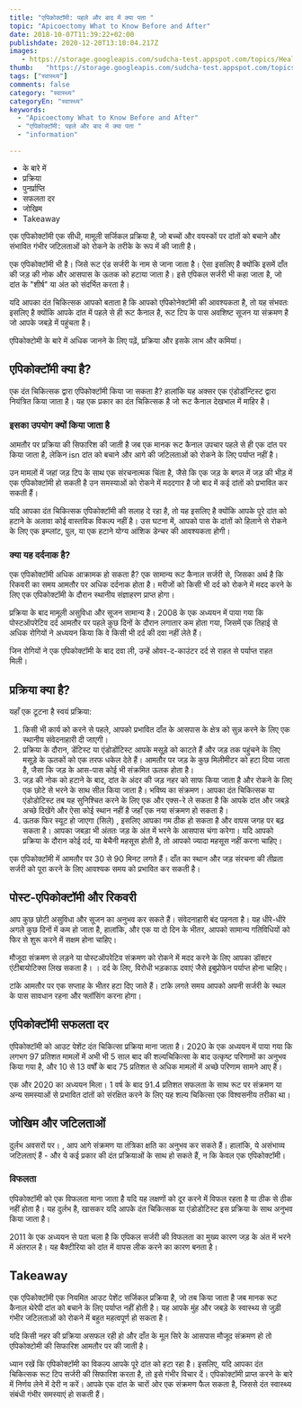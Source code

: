 ```yaml
---
title: "एपिकोक्टॉमी: पहले और बाद में क्या पता "
topic: "Apicoectomy What to Know Before and After"
date: 2018-10-07T11:39:22+02:00
publishdate: 2020-12-20T13:10:04.217Z
images: 
   - https://storage.googleapis.com/sudcha-test.appspot.com/topics/Health/default-selection/1.jpg
thumb:   "https://storage.googleapis.com/sudcha-test.appspot.com/topics/Health/default-selection/thumb/1.jpg"
tags: ["स्वास्थ्य"]
comments: false
category: "स्वास्थ्य"
categoryEn: "स्वास्थ्य"
keywords: 
  - "Apicoectomy What to Know Before and After"
  - "एपिकोक्टॉमी: पहले और बाद में क्या पता "
  - "information"

---
```

<ul> <li> के बारे में </li> <li> प्रक्रिया </li> <li> पुनर्प्राप्ति </li> <li> सफलता दर </li> <li> जोखिम </li> <li> Takeaway </li> </ul> <p> एक एपिकोक्टॉमी एक सीधी, मामूली सर्जिकल प्रक्रिया है, जो बच्चों और वयस्कों पर दांतों को बचाने और संभावित गंभीर जटिलताओं को रोकने के तरीके के रूप में की जाती है। </p> <p> एक एपिकोक्टॉमी भी है। जिसे रूट एंड सर्जरी के नाम से जाना जाता है। ऐसा इसलिए है क्योंकि इसमें दाँत की जड़ की नोक और आसपास के ऊतक को हटाया जाता है। इसे एपिकल सर्जरी भी कहा जाता है, जो दांत के "शीर्ष" या अंत को संदर्भित करता है। </p> <p> यदि आपका दंत चिकित्सक आपको बताता है कि आपको एपिकोनेक्टॉमी की आवश्यकता है, तो यह संभवतः इसलिए है क्योंकि आपके दांत में पहले से ही रूट कैनाल है, रूट टिप के पास अवशिष्ट सूजन या संक्रमण है जो आपके जबड़े में पहुंचता है। </p > <p> एपिकोक्टोमी के बारे में अधिक जानने के लिए पढ़ें, प्रक्रिया और इसके लाभ और कमियां। </p> <h2> एपिकोक्टॉमी क्या है? </h2> <p> एक दंत चिकित्सक द्वारा एपिकोक्टॉमी किया जा सकता है? हालांकि यह अक्सर एक एंडोडॉन्टिस्ट द्वारा नियंत्रित किया जाता है। यह एक प्रकार का दंत चिकित्सक है जो रूट कैनाल देखभाल में माहिर है। </p> <h3> इसका उपयोग क्यों किया जाता है </h3> <p> आमतौर पर प्रक्रिया की सिफारिश की जाती है जब एक मानक रूट कैनाल उपचार पहले से ही एक दांत पर किया जाता है, लेकिन isn दांत को बचाने और आगे की जटिलताओं को रोकने के लिए पर्याप्त नहीं है। </p> <p> उन मामलों में जहां जड़ टिप के साथ एक संरचनात्मक चिंता है, जैसे कि एक जड़ के बगल में जड़ की भीड़ में एक एपिकोक्टॉमी हो सकती है उन समस्याओं को रोकने में मददगार है जो बाद में कई दांतों को प्रभावित कर सकती हैं। </p> <p> यदि आपका दंत चिकित्सक एपिकोक्टॉमी की सलाह दे रहा है, तो यह इसलिए है क्योंकि आपके पूरे दांत को हटाने के अलावा कोई वास्तविक विकल्प नहीं है। उस घटना में, आपको पास के दांतों को हिलाने से रोकने के लिए एक इम्प्लांट, पुल, या एक हटाने योग्य आंशिक डेन्चर की आवश्यकता होगी। </p> <h3> क्या यह दर्दनाक है? </H3> <p> एक एपिकोक्टॉमी अधिक आक्रामक हो सकता है? एक सामान्य रूट कैनाल सर्जरी से, जिसका अर्थ है कि रिकवरी का समय आमतौर पर अधिक दर्दनाक होता है। मरीजों को किसी भी दर्द को रोकने में मदद करने के लिए एक एपिकोक्टॉमी के दौरान स्थानीय संज्ञाहरण प्राप्त होगा। </p> <p> प्रक्रिया के बाद मामूली असुविधा और सूजन सामान्य है। 2008 के एक अध्ययन में पाया गया कि पोस्टऑपरेटिव दर्द आमतौर पर पहले कुछ दिनों के दौरान लगातार कम होता गया, जिसमें एक तिहाई से अधिक रोगियों ने अध्ययन किया कि वे किसी भी दर्द की दवा नहीं लेते हैं। </p> <p> जिन रोगियों ने एक एपिकोक्टॉमी के बाद दवा ली, उन्हें ओवर-द-काउंटर दर्द से राहत से पर्याप्त राहत मिली। </p> <h2> प्रक्रिया क्या है? </h2> <p> यहाँ एक टूटना है स्वयं प्रक्रिया: </p> <ol> <li> किसी भी कार्य को करने से पहले, आपको प्रभावित दाँत के आसपास के क्षेत्र को सुन्न करने के लिए एक स्थानीय संवेदनाहारी दी जाएगी। </li> <li> प्रक्रिया के दौरान, डेंटिस्ट या एंडोडोंटिस्ट आपके मसूड़े को काटते हैं और जड़ तक पहुंचने के लिए मसूड़े के ऊतकों को एक तरफ धकेल देते हैं। आमतौर पर जड़ के कुछ मिलीमीटर को हटा दिया जाता है, जैसा कि जड़ के आस-पास कोई भी संक्रमित ऊतक होता है। </li> <li> जड़ की नोक को हटाने के बाद, दांत के अंदर की जड़ नहर को साफ किया जाता है और रोकने के लिए एक छोटे से भरने के साथ सील किया जाता है। भविष्य का संक्रमण। आपका दंत चिकित्सक या एंडोडोटिस्ट तब यह सुनिश्चित करने के लिए एक और एक्स-रे ले सकता है कि आपके दांत और जबड़े अच्छे दिखेंगे और ऐसा कोई स्थान नहीं है जहाँ एक नया संक्रमण हो सकता है। </li> <li> ऊतक फिर स्यूट हो जाएगा (सिले) , इसलिए आपका गम ठीक हो सकता है और वापस जगह पर बढ़ सकता है। आपका जबड़ा भी अंततः जड़ के अंत में भरने के आसपास चंगा करेगा। यदि आपको प्रक्रिया के दौरान कोई दर्द, या बेचैनी महसूस होती है, तो आपको ज्यादा महसूस नहीं करना चाहिए। </li> </ol> <p> एक एपिकोक्टॉमी में आमतौर पर 30 से 90 मिनट लगते हैं। दाँत का स्थान और जड़ संरचना की तीव्रता सर्जरी को पूरा करने के लिए आवश्यक समय को प्रभावित कर सकती है। </p> <h2> पोस्ट-एपिकोक्टॉमी और रिकवरी </h2> <p> आप कुछ छोटी असुविधा और सूजन का अनुभव कर सकते हैं। संवेदनाहारी बंद पहनता है। यह धीरे-धीरे अगले कुछ दिनों में कम हो जाता है, हालांकि, और एक या दो दिन के भीतर, आपको सामान्य गतिविधियों को फिर से शुरू करने में सक्षम होना चाहिए। </p> <p> मौजूदा संक्रमण से लड़ने या पोस्टऑपरेटिव संक्रमण को रोकने में मदद करने के लिए आपका डॉक्टर एंटीबायोटिक्स लिख सकता है। । दर्द के लिए, विरोधी भड़काऊ दवाएं जैसे इबुप्रोफेन पर्याप्त होना चाहिए। </p> <p> टांके आमतौर पर एक सप्ताह के भीतर हटा दिए जाते हैं। टांके लगते समय आपको अपनी सर्जरी के स्थल के पास सावधान रहना और फ्लॉसिंग करना होगा। </p> <h2> एपिकोक्टॉमी सफलता दर </h2> <p> एपिकोक्टॉमी को आउट पेशेंट दंत चिकित्सा प्रक्रिया माना जाता है। 2020 के एक अध्ययन में पाया गया कि लगभग 97 प्रतिशत मामलों में अभी भी 5 साल बाद की शल्यचिकित्सा के बाद उत्कृष्ट परिणामों का अनुभव किया गया है, और 10 से 13 वर्षों के बाद 75 प्रतिशत से अधिक मामलों में अच्छे परिणाम सामने आए हैं। </p> <p> एक और 2020 का अध्ययन मिला। 1 वर्ष के बाद 91.4 प्रतिशत सफलता के साथ रूट पर संक्रमण या अन्य समस्याओं से प्रभावित दांतों को संरक्षित करने के लिए यह शल्य चिकित्सा एक विश्वसनीय तरीका था। </p> <h2> जोखिम और जटिलताओं </h2> <p> दुर्लभ अवसरों पर। , आप आगे संक्रमण या तंत्रिका क्षति का अनुभव कर सकते हैं। हालांकि, ये असंभाव्य जटिलताएं हैं - और ये कई प्रकार की दंत प्रक्रियाओं के साथ हो सकते हैं, न कि केवल एक एपिकोक्टॉमी। </p> <h3> विफलता </h3> <p> एपिकोक्टॉमी को एक विफलता माना जाता है यदि यह लक्षणों को दूर करने में विफल रहता है या ठीक से ठीक नहीं होता है। यह दुर्लभ है, खासकर यदि आपके दंत चिकित्सक या एंडोडोटिस्ट इस प्रक्रिया के साथ अनुभव किया जाता है। </p> <p> 2011 के एक अध्ययन से पता चला है कि एपिकल सर्जरी की विफलता का मुख्य कारण जड़ के अंत में भरने में अंतराल है। यह बैक्टीरिया को दांत में वापस लीक करने का कारण बनता है। </p> <h2> Takeaway </h2> <p> एक एपिकोक्टॉमी एक नियमित आउट पेशेंट सर्जिकल प्रक्रिया है, जो तब किया जाता है जब मानक रूट कैनाल थेरेपी दांत को बचाने के लिए पर्याप्त नहीं होती है। यह आपके मुंह और जबड़े के स्वास्थ्य से जुड़ी गंभीर जटिलताओं को रोकने में बहुत महत्वपूर्ण हो सकता है। </p> <p> यदि किसी नहर की प्रक्रिया असफल रही हो और दाँत के मूल सिरे के आसपास मौजूद संक्रमण हो तो एपिकोक्टोमी की सिफारिश आमतौर पर की जाती है। </p> <p> ध्यान रखें कि एपिकोक्टॉमी का विकल्प आपके पूरे दांत को हटा रहा है। इसलिए, यदि आपका दंत चिकित्सक रूट टिप सर्जरी की सिफारिश करता है, तो इसे गंभीर विचार दें। एपिकोक्टॉमी प्राप्त करने के बारे में निर्णय लेने में देरी न करें। आपके एक दांत के चारों ओर एक संक्रमण फैल सकता है, जिससे दंत स्वास्थ्य संबंधी गंभीर समस्याएं हो सकती हैं। </p> 